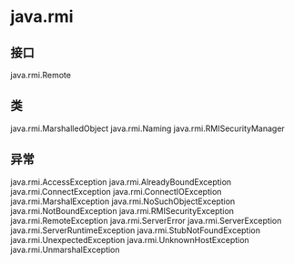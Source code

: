 # java.rmi

## 接口

java.rmi.Remote

## 类

java.rmi.MarshalledObject<T>
java.rmi.Naming
java.rmi.RMISecurityManager

## 异常

java.rmi.AccessException
java.rmi.AlreadyBoundException
java.rmi.ConnectException
java.rmi.ConnectIOException
java.rmi.MarshalException
java.rmi.NoSuchObjectException
java.rmi.NotBoundException
java.rmi.RMISecurityException
java.rmi.RemoteException
java.rmi.ServerError
java.rmi.ServerException
java.rmi.ServerRuntimeException
java.rmi.StubNotFoundException
java.rmi.UnexpectedException
java.rmi.UnknownHostException
java.rmi.UnmarshalException




